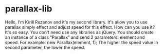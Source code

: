 # parallax-lib
Hello, I'm Kirill Rezanov and it's my second library. It's allow you to use parallax simply effect and adjust speed for this effect. How can you use it? It's so easy. You don't need use any libraries as jQuery. You should create an instance of a class "Parallax" and send 2 parameters: element and speed. For example:  new Parallax(element, 1);  The higher the speed value in second parameter, the lower the speed.
